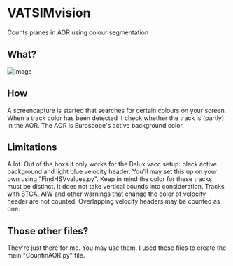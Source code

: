 # VATSIMvision
Counts planes in AOR using colour segmentation

## What?
![image](https://user-images.githubusercontent.com/51272243/153290841-16ed59fa-be9c-4972-945a-bc3ab39db0a1.png)


## How
A screencapture is started that searches for certain colours on your screen. When a track color has been detected it check whether the track is (partly) in the AOR. The AOR is Euroscope's active background color.

## Limitations
A lot. Out of the boxs it only works for the Belux vacc setup: black active background and light blue velocity header. You'll may set this up on your own using "FindHSVvalues.py". Keep in mind the color for these tracks must be distinct.
It does not take vertical bounds into consideration. 
Tracks with STCA, AIW and other warnings that change the color of velocity header are not counted.
Overlapping velocity headers may be counted as one. 

## Those other files?
They're just there for me. You may use them. I used these files to create the main "CountinAOR.py" file.
